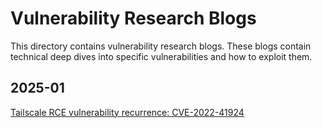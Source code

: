 # Vulnerability Research Blogs #
This directory contains vulnerability research blogs. These blogs contain technical deep dives into specific vulnerabilities and how to exploit them.

## 2025-01 ##
[Tailscale RCE vulnerability recurrence: CVE-2022-41924](https://github.com/gothburz/CyberSecFolio/blob/main/blogs/vulnerability/2024/01/CVE-2022-41924/Tailscale-RCE-CVE-2022-41924-translated.pdf)